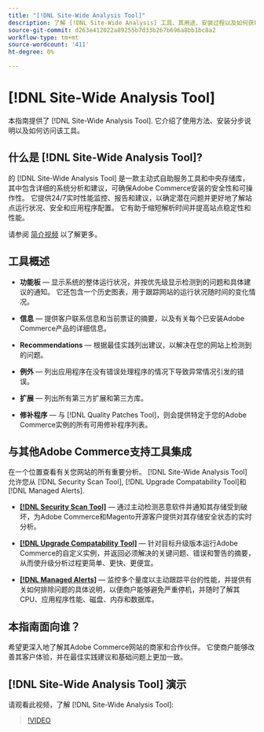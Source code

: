 ```yaml
---
title: "[!DNL Site-Wide Analysis Tool]"
description: 了解 [!DNL Site-Wide Analysis] 工具、其用途、安装过程以及如何获取访问权限
source-git-commit: d263e412022a89255b7d33b267b696a8bb1bc8a2
workflow-type: tm+mt
source-wordcount: '411'
ht-degree: 0%

---
```


# [!DNL Site-Wide Analysis Tool]

本指南提供了 [!DNL Site-Wide Analysis Tool]. 它介绍了使用方法、安装分步说明以及如何访问该工具。

## 什么是 [!DNL Site-Wide Analysis Tool]?

的 [!DNL Site-Wide Analysis Tool] 是一款主动式自助服务工具和中央存储库，其中包含详细的系统分析和建议，可确保Adobe Commerce安装的安全性和可操作性。 它提供24/7实时性能监控、报告和建议，以确定潜在问题并更好地了解站点运行状况、安全和应用程序配置。 它有助于缩短解析时间并提高站点稳定性和性能。

请参阅 [简介视频](https://www.youtube.com/watch?v=KW2R8ki_RG4) 以了解更多。

## 工具概述

- **功能板**  — 显示系统的整体运行状况，并按优先级显示检测到的问题和具体建议的通知。 它还包含一个历史图表，用于跟踪网站的运行状况随时间的变化情况。

- **信息**  — 提供客户联系信息和当前票证的摘要，以及有关每个已安装Adobe Commerce产品的详细信息。

- **Recommendations**  — 根据最佳实践列出建议，以解决在您的网站上检测到的问题。

- **例外**  — 列出应用程序在没有错误处理程序的情况下导致异常情况引发的错误。

- **扩展**  — 列出所有第三方扩展和第三方库。

- **修补程序**  — 与 [!DNL Quality Patches Tool]，则会提供特定于您的Adobe Commerce实例的所有可用修补程序列表。

## 与其他Adobe Commerce支持工具集成

在一个位置查看有关您网站的所有重要分析。 [!DNL Site-Wide Analysis Tool] 允许您从 [!DNL Security Scan Tool], [!DNL Upgrade Compatability Tool]和 [!DNL Managed Alerts].

- [**[!DNL Security Scan Tool]**](https://docs.magento.com/user-guide/magento/security-scan.html)  — 通过主动检测恶意软件并通知其存储受到破坏，为Adobe Commerce和Magento开源客户提供对其存储安全状态的实时分析。

- [**[!DNL Upgrade Compatability Tool]**](../../upgrade/upgrade-compatibility-tool/overview.md)  — 针对目标升级版本运行Adobe Commerce的自定义实例，并返回必须解决的关键问题、错误和警告的摘要，从而使升级分析过程更简单、更快、更便宜。

- [**[!DNL Managed Alerts]**](https://support.magento.com/hc/en-us/sections/360010758472-Managed-alerts-for-Adobe-Commerce)  — 监控多个量度以主动跟踪平台的性能，并提供有关如何排除问题的具体说明，以便商户能够避免严重停机，并随时了解其CPU、应用程序性能、磁盘、内存和数据库。

## 本指南面向谁？

希望更深入地了解其Adobe Commerce网站的商家和合作伙伴。 它使商户能够改善其客户体验，并在最佳实践建议和基础问题上更加一致。

## [!DNL Site-Wide Analysis Tool] 演示

请观看此视频，了解 [!DNL Site-Wide Analysis Tool]:

>[!VIDEO](https://video.tv.adobe.com/v/344001?quality=12)
